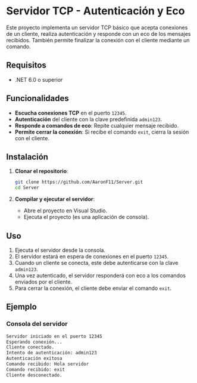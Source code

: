 # Servidor TCP - Autenticación y Eco

Este proyecto implementa un servidor TCP básico que acepta conexiones de un cliente, realiza autenticación y responde con un eco de los mensajes recibidos. También permite finalizar la conexión con el cliente mediante un comando.

## Requisitos

- .NET 6.0 o superior

## Funcionalidades

- **Escucha conexiones TCP** en el puerto `12345`.
- **Autenticación** del cliente con la clave predefinida `admin123`.
- **Responde a comandos de eco**: Repite cualquier mensaje recibido.
- **Permite cerrar la conexión**: Si recibe el comando `exit`, cierra la sesión con el cliente.

## Instalación

1. **Clonar el repositorio**:

    ```bash
    git clone https://github.com/AaronF11/Server.git
    cd Server
    ```

2. **Compilar y ejecutar el servidor**:
    - Abre el proyecto en Visual Studio.
    - Ejecuta el proyecto (es una aplicación de consola).

## Uso

1. Ejecuta el servidor desde la consola.
2. El servidor estará en espera de conexiones en el puerto `12345`.
3. Cuando un cliente se conecta, este debe autenticarse con la clave `admin123`.
4. Una vez autenticado, el servidor responderá con eco a los comandos enviados por el cliente.
5. Para cerrar la conexión, el cliente debe enviar el comando `exit`.

## Ejemplo

### Consola del servidor

```bash
Servidor iniciado en el puerto 12345
Esperando conexión...
Cliente conectado.
Intento de autenticación: admin123
Autenticación exitosa
Comando recibido: Hola servidor
Comando recibido: exit
Cliente desconectado.
